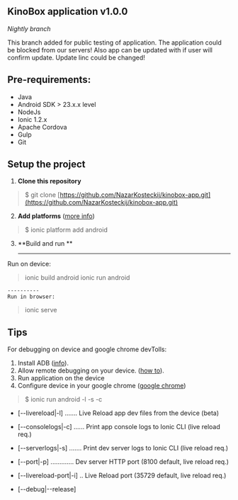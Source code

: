
**KinoBox application v1.0.0**
------------------------------

*Nightly branch*

This branch added for public testing of application.
The application could be blocked from our servers! Also app can be updated with if user will confirm update. 
Update linc could be changed!

Pre-requirements:
----------------
 - Java
 - Android SDK > 23.x.x level
 - NodeJs
 - Ionic  1.2.x
 - Apache Cordova
 - Gulp
 - Git

## Setup the project ##

 1. **Clone this repository** 
> $ git clone  [https://github.com/NazarKosteckij/kinobox-app.git](https://github.com/NazarKosteckij/kinobox-app.git)

 2. **Add platforms** ([more info](http://ionicframework.com/getting-started/))
>  $ ionic platform add android 

 3. **Build and run **
 
	----------
  Run on device:
 >  ionic build android 
 >  ionic run android

	----------
	Run in browser:
>ionic serve

## Tips ##
For debugging on device and google chrome devTolls: 

 1. Install ADB ([info](http://developer.android.com/intl/ru/tools/help/adb.html)).
 2. Allow remote debugging on your device.  ([how to](http://developer.android.com/intl/ru/tools/help/adb.html)).
 3. Run application on the device 
 4. Configure device in your google chrome ([google chrome](chrome://inspect/#devices)) 
 
> $ ionic run android  -l -s -c

 - [--livereload|-l] .......  Live Reload app dev files from the device
   (beta)
   
 - [--consolelogs|-c] ......  Print app console logs to Ionic CLI
   (live reload req.)
 - [--serverlogs|-s] .......  Print dev server logs
   to Ionic CLI (live reload req.)
 - [--port|-p] .............  Dev server
   HTTP port (8100 default, live reload req.)
 - [--livereload-port|-i] .. 
   Live Reload port (35729 default, live reload req.)
 - [--debug|--release]
